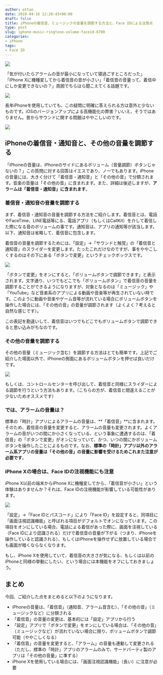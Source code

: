 ```yaml
---
author: ottan
date: 2018-04-16 12:20:43+00:00
draft: false
title: iPhoneの着信音、ミュージックの音量を調節する方法と、Face IDによる注意点
type: post
slug: iphone-music-ringtone-volume-faceid-6700
categories:
- iPhone
tags:
- Face ID
---
```


![](/uploads/2018/04/180416-5ad4955d87d29.jpg)






「気が付いたらアラームの音が最小になっていて寝過ごすところだった」「iPhone Xに機種変してから着信音の音が小さい」「着信音の音量って、着信中にしか変更できないの？」周囲でちらほら聞こえてくる話題です。





![](/uploads/2018/04/180416-5ad4921acc094.png)






長年iPhoneを使用していても、この疑問に明確に答えられる方は意外と少ないものです。iOSのバージョンアップによる高機能化の弊害？いいえ、そうではありません。昔からサウンドに関する問題はややこしいのです。





![](/uploads/2018/04/180416-5ad49227eccad.png)






## iPhoneの着信音・通知音と、その他の音量を調節する





「iPhoneの音量は、iPhoneのサイドにあるボリューム（音量調節）ボタンじゃないの？」この質問に対する回答はイエスであり、ノーでもあります。iPhoneの音量には、大きく分けて「着信音・通知音」と「その他の音」で分類されます。音楽の音量は「その他の音」に含まれます。また、詳細は後述しますが、**アラームは「着信音・通知音」に含まれます**。





### 着信音・通知音の音量を調節する





まず、着信音・通知音の音量を調節する方法をご紹介します。着信音とは、電話やFaceTime、LINE電話等にる、電話アプリ（もしくはCallKit）を介して着信した際になる音のボリュームの事です。通知音は、アプリの通知等が該当します。以下、通知音は省略して、着信音に包含します。





着信音の音量を調節するためには、「設定」→「サウンドと触覚」の「着信音と通知音」のスライダーを変更します。たったこれだけなのですが、事をややこしくするのはその下にある「ボタンで変更」というチェックボックスです。





![](/uploads/2018/04/180416-5ad48fe28a4f4.png)






「ボタンで変更」をオンにすると、「ボリュームボタンで調節できます」と表示されます。文字通り、いつでもどこでも「ボリュームボタン」で着信音の音量を調節することができるようになりますが、対象となるのは「ミュージック」や「YouTube」など音楽系のアプリによる動画や音楽等が再生されていない時です。このように動画や音楽やゲーム音等が流れている場合にボリュームボタンを操作した場合には、「その他の音」の音量が調節されます（よくよく？考えると自然な感じです）。





この表記を勘違いして、着信音はいつでもどこでもボリュームボタンで調節できると思い込みがちなのです。





### その他の音量を調節する





その他の音量（ミュージック含む）を調節する方法はとても簡単です。上記でご紹介した場面以外で、iPhoneの側面にあるボリュームボタンを押せば良いだけです。





![](/uploads/2018/04/180416-5ad492d441b1f.jpg)






もしくは、コントロールセンターを呼び出して、着信音と同様にスライダーによる調節を行うという方法もあります。（こちらの方が、着信音と間違えることが少ないためオススメです）





### では、アラームの音量は？





標準の「時計」アプリによるアラームの音量は、**「着信音」**に含まれます。そのため、着信音の音量を変更すると、アラームの音量も変更されます。よくアラームの音がいつの間にか小さくなっている、という事象に遭遇するのは、「着信音」の「ボタンで変更」がオンになっていて、かつ、いつの間にかボリュームボタンを操作したことによるものです。なお、**標準の「時計」アプリ以外のアラーム系アプリの音量は「その他の音」の音量に影響を受けるためこれまた注意が必要です**。





### iPhone Xの場合は、Face IDの注視機能にも注意





iPhone X以前の端末からiPhone Xに機種変してから、「着信音が小さい」という体験はありませんか？それは、Face IDの注視機能が影響している可能性があります。





![](/uploads/2018/04/180416-5ad4907ac84e2.png)






「設定」→「Face IDとパスコード」により「Face ID」を設定すると、同項目に「画面注視認識機能」と呼ばれる項目がデフォルトでオンになっています。この項目をオンにしている場合、電話による着信があった際に、画面を注視している（Face IDにより認識される）だけで着信音の音量が下がる（つまり、iPhoneを操作していると認識される）、もしくはiPhoneを操作せずに放置している場合でも画面が暗くならなくなります。





もし、iPhone Xを使用していて、着信音の大きさが気になる、もしくは以前のiPhoneと同様の挙動にしたい、という場合には本機能をオフにしておきましょう。





## まとめ





今回、ご紹介した点をまとめると以下のようになります。






  * iPhoneの音量は、「着信音」（通知音、アラーム音含む）、「その他の音」（ミュージックなど）に分類される
  * 「着信音」の音量の変更は、基本的には「設定」アプリから行う
  * 「設定」アプリで「ボタンで変更」をオンにしている場合は、「その他の音」（ミュージックなど）が流れていない場合に限り、ボリュームボタンで調節可能（ややこしくなる）
  * 「着信音」の音量を変更すると、「アラーム」の音量も連動して変更される（ただし、標準の「時計」アプリのアラームのみで、サードパーティ製のアプリは「その他の音量」に準ずる）
  * iPhone Xを使用している場合には、「画面注視認識機能」（長い）に注意が必要

